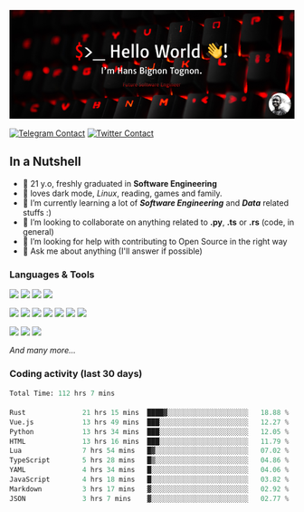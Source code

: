 ![Cover](assets/gh-readme-cover.png)

[![Telegram Contact](https://img.shields.io/badge/Telegram-%230088CC.svg?style=for-the-badge&logo=telegram&logoColor=white)](https://t.me/hanstobi) [![Twitter Contact](https://img.shields.io/badge/Twitter-%2308A0E9.svg?style=for-the-badge&logo=twitter&logoColor=white)](https://twitter.com/_tobihans)

## In a Nutshell
- 👤 21 y.o, freshly graduated in **Software Engineering**
- 🖤 loves dark mode, *Linux*, reading, games and family.
- 🌱 I’m currently learning a lot of ***Software Engineering*** and ***Data*** related stuffs :)
- 👯 I’m looking to collaborate on anything related to **.py**, **.ts** or **.rs** (code, in general)
- 🤔 I’m looking for help with contributing to Open Source in the right way
- 💬 Ask me about anything (I'll answer if possible)

### Languages & Tools
![](https://img.shields.io/badge/Linux-%23eab30f.svg?style=for-the-badge&logo=linux&logoColor=black) ![](https://img.shields.io/badge/Git-%23e54a2f.svg?style=for-the-badge&logo=git&logoColor=white) ![](https://img.shields.io/badge/Github-%231a1d21.svg?style=for-the-badge&logo=github&logoColor=white) ![](https://img.shields.io/badge/Docker-%230394f0.svg?style=for-the-badge&logo=docker&logoColor=white)

![](https://img.shields.io/badge/C-%231a1d21.svg?style=for-the-badge&logo=C&logoColor=white) ![](https://img.shields.io/badge/TypeScript-%230074c2.svg?style=for-the-badge&logo=typescript&logoColor=white) ![](https://img.shields.io/badge/Python-%23f0c540.svg?style=for-the-badge&logo=python) ![](https://img.shields.io/badge/Rust-%23ea4800.svg?style=for-the-badge&logo=rust) ![](https://img.shields.io/badge/Php-%237175aa.svg?style=for-the-badge&logo=php&logoColor=white) ![](https://img.shields.io/badge/HTML-%23d84924.svg?style=for-the-badge&logo=html5&logoColor=white) ![](https://img.shields.io/badge/Scss-%23c45f92.svg?style=for-the-badge&logo=sass&logoColor=white)

![](https://img.shields.io/badge/Vue-%23314559.svg?style=for-the-badge&logo=vue.js) ![](https://img.shields.io/badge/Laravel-%23e54a2f.svg?style=for-the-badge&logo=laravel&logoColor=white) ![](https://img.shields.io/badge/Adonis-%235a45ff.svg?style=for-the-badge&logo=adonisjs)

*And many more...*

### Coding activity (last 30 days)
<!--START_SECTION:waka-->

```python
Total Time: 112 hrs 7 mins

Rust              21 hrs 15 mins  ████▓░░░░░░░░░░░░░░░░░░░░   18.88 %
Vue.js            13 hrs 49 mins  ███░░░░░░░░░░░░░░░░░░░░░░   12.27 %
Python            13 hrs 34 mins  ███░░░░░░░░░░░░░░░░░░░░░░   12.05 %
HTML              13 hrs 16 mins  ███░░░░░░░░░░░░░░░░░░░░░░   11.79 %
Lua               7 hrs 54 mins   █▓░░░░░░░░░░░░░░░░░░░░░░░   07.02 %
TypeScript        5 hrs 28 mins   █▒░░░░░░░░░░░░░░░░░░░░░░░   04.86 %
YAML              4 hrs 34 mins   █░░░░░░░░░░░░░░░░░░░░░░░░   04.06 %
JavaScript        4 hrs 18 mins   █░░░░░░░░░░░░░░░░░░░░░░░░   03.82 %
Markdown          3 hrs 17 mins   ▓░░░░░░░░░░░░░░░░░░░░░░░░   02.92 %
JSON              3 hrs 7 mins    ▓░░░░░░░░░░░░░░░░░░░░░░░░   02.77 %
```

<!--END_SECTION:waka-->
